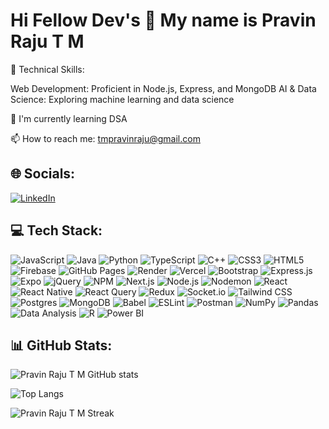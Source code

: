 # Hi Fellow Dev's 👋 My name is Pravin Raju T M

🔧 Technical Skills:

Web Development: Proficient in Node.js, Express, and MongoDB
AI & Data Science: Exploring machine learning and data science

🌱 I'm currently learning DSA

📫 How to reach me: [tmpravinraju@gmail.com](mailto:tmpravinraju@gmail.com)

## 🌐 Socials:
[![LinkedIn](https://img.shields.io/badge/LinkedIn-blue?style=for-the-badge&logo=linkedin)](www.linkedin.com/in/pravin-raju-t-m-164648252)

## 💻 Tech Stack:
![JavaScript](https://img.shields.io/badge/-JavaScript-333333?style=flat&logo=javascript)
![Java](https://img.shields.io/badge/-Java-333333?style=flat&logo=java)
![Python](https://img.shields.io/badge/-Python-333333?style=flat&logo=python)
![TypeScript](https://img.shields.io/badge/-TypeScript-333333?style=flat&logo=typescript)
![C++](https://img.shields.io/badge/-C++-333333?style=flat&logo=cplusplus)
![CSS3](https://img.shields.io/badge/-CSS3-333333?style=flat&logo=css3)
![HTML5](https://img.shields.io/badge/-HTML5-333333?style=flat&logo=html5)
![Firebase](https://img.shields.io/badge/-Firebase-333333?style=flat&logo=firebase)
![GitHub Pages](https://img.shields.io/badge/-GitHub_Pages-333333?style=flat&logo=githubpages)
![Render](https://img.shields.io/badge/-Render-333333?style=flat&logo=render)
![Vercel](https://img.shields.io/badge/-Vercel-333333?style=flat&logo=vercel)
![Bootstrap](https://img.shields.io/badge/-Bootstrap-333333?style=flat&logo=bootstrap)
![Express.js](https://img.shields.io/badge/-Express.js-333333?style=flat&logo=express)
![Expo](https://img.shields.io/badge/-Expo-333333?style=flat&logo=expo)
![jQuery](https://img.shields.io/badge/-jQuery-333333?style=flat&logo=jquery)
![NPM](https://img.shields.io/badge/-NPM-333333?style=flat&logo=npm)
![Next.js](https://img.shields.io/badge/-Next.js-333333?style=flat&logo=nextdotjs)
![Node.js](https://img.shields.io/badge/-Node.js-333333?style=flat&logo=nodedotjs)
![Nodemon](https://img.shields.io/badge/-Nodemon-333333?style=flat&logo=nodemon)
![React](https://img.shields.io/badge/-React-333333?style=flat&logo=react)
![React Native](https://img.shields.io/badge/-React_Native-333333?style=flat&logo=react)
![React Query](https://img.shields.io/badge/-React_Query-333333?style=flat&logo=reactquery)
![Redux](https://img.shields.io/badge/-Redux-333333?style=flat&logo=redux)
![Socket.io](https://img.shields.io/badge/-Socket.io-333333?style=flat&logo=socketdotio)
![Tailwind CSS](https://img.shields.io/badge/-Tailwind_CSS-333333?style=flat&logo=tailwindcss)
![Postgres](https://img.shields.io/badge/-Postgres-333333?style=flat&logo=postgresql)
![MongoDB](https://img.shields.io/badge/-MongoDB-333333?style=flat&logo=mongodb)
![Babel](https://img.shields.io/badge/-Babel-333333?style=flat&logo=babel)
![ESLint](https://img.shields.io/badge/-ESLint-333333?style=flat&logo=eslint)
![Postman](https://img.shields.io/badge/-Postman-333333?style=flat&logo=postman)
![NumPy](https://img.shields.io/badge/-NumPy-333333?style=flat&logo=numpy)
![Pandas](https://img.shields.io/badge/-Pandas-333333?style=flat&logo=pandas)
![Data Analysis](https://img.shields.io/badge/-Data_Analysis-333333?style=flat&logo=data:image/png;base64,iVBORw0KGgoAAAANSUhEUgAAACAAAAAgCAYAAABzenr0AAABH0lEQVRYR+2WSw7DIAxFv9BJbAzAK1BCiYicgEZBFEA3KAD3qg9Ig8IJBfAy7keA5g8mZY7tYfoRZ2Z2uZkxK+Xg6ZWm2IQBo0IA8KkGnQwnYA8CkCHYAhqofTbDlCvkMViD5MgUqJKqi3gD0D2x4Aw4x/ABCKxZx7DVyxg4q5mAeX4Uge9IMmDkqHHzccgo4drBvXarUTQ6mG9LCng5SOEX/p8FW5fpXi/7roFzzeoCH5rwA0YNHXC0C9CfxtGUQ9n7Gv9Adl6zGZwBwT0wAAAABJRU5ErkJggg==)
![R](https://img.shields.io/badge/-R-333333?style=flat&logo=r)
![Power BI](https://img.shields.io/badge/-Power_BI-333333?style=flat&logo=powerbi)


## 📊 GitHub Stats:
![Pravin Raju T M GitHub stats](https://github-readme-stats.vercel.app/api?username=rajukrsna&show_icons=true&theme=dark)

![Top Langs](https://github-readme-stats.vercel.app/api/top-langs/?username=rajukrsna&layout=compact&theme=dark)

![Pravin Raju T M Streak](https://github-readme-streak-stats.herokuapp.com/?user=Rajukrsna&theme=dark)
